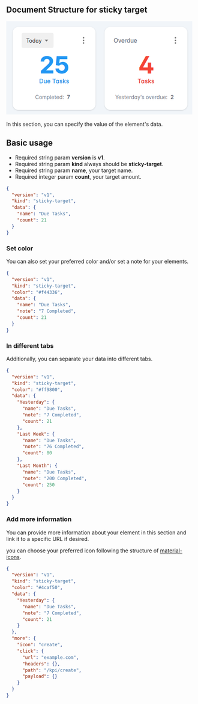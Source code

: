 ## Document Structure for sticky target

![airdash-documentation-sticky-target](./airdash-documentation-sticky-target.png)


In this section, you can specify the value of the element's data.
## Basic usage

- Required string param **version** is **v1**.
- Required string param **kind** always should be **sticky-target**.
- Required string param **name**, your target name.
- Required integer param **count**, your target amount.

```json
{
  "version": "v1",
  "kind": "sticky-target",
  "data": {
    "name": "Due Tasks",
    "count": 21
  }
}

```

### Set color

You can also set your preferred color and/or set a note for your elements.
```json
{
  "version": "v1",
  "kind": "sticky-target",
  "color": "#f44336",
  "data": {
    "name": "Due Tasks",
    "note": "7 Completed",
    "count": 21
  }
}
```





### In different tabs

Additionally, you can separate your data into different tabs.
```json
{
  "version": "v1",
  "kind": "sticky-target",
  "color": "#ff9800",
  "data": {
    "Yesterday": {
      "name": "Due Tasks",
      "note": "7 Completed",
      "count": 21
    },
    "Last Week": {
      "name": "Due Tasks",
      "note": "76 Completed",
      "count": 80
    },
    "Last Month": {
      "name": "Due Tasks",
      "note": "200 Completed",
      "count": 250
    }
  }
}

```







### Add more information
You can provide more information about your element in this section and link it to a specific URL if desired.

you can choose your preferred icon following the structure of [material-icons](https://mui.com/material-ui/material-icons/).
```json
{
  "version": "v1",
  "kind": "sticky-target",
  "color": "#4caf50",
  "data": {
    "Yesterday": {
      "name": "Due Tasks",
      "note": "7 Completed",
      "count": 21
    }
  },
  "more": {
    "icon": "create",
    "click": {
      "url": "example.com",
      "headers": {},
      "path": "/kpi/create",
      "payload": {}
    }
  }
}

```


